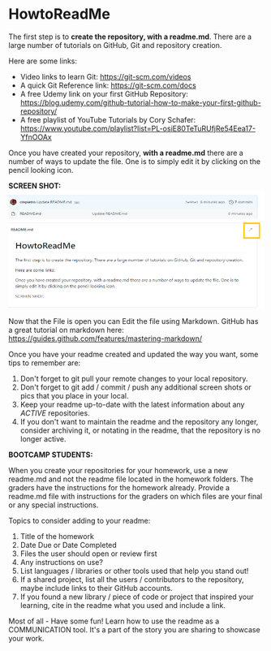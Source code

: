 # HowtoReadMe
The first step is to **create the repository, with a readme.md**. There are a large number of tutorials on GitHub, Git and repository creation. 

Here are some links: 

* Video links to learn Git:  https://git-scm.com/videos
* A quick Git Reference link:  https://git-scm.com/docs
* A free Udemy link on your first GitHub Repository:  https://blog.udemy.com/github-tutorial-how-to-make-your-first-github-repository/
* A free playlist of YouTube Tutorials by Cory Schafer:  https://www.youtube.com/playlist?list=PL-osiE80TeTuRUfjRe54Eea17-YfnOOAx

Once you have created your repository, **with a readme.md** there are a number of ways to update the file.  One is to simply edit it by clicking on the pencil looking icon. 

**SCREEN SHOT:** <img src="./pics/screenshot1.png" height="auto"> 

Now that the File is open you can Edit the file using Markdown. 
GitHub has a great tutorial on markdown here: https://guides.github.com/features/mastering-markdown/

Once you have your readme created and updated the way you want, some tips to remember are: 
1. Don't forget to git pull your remote changes to your local repository. 
2. Don't forget to git add / commit / push any additional screen shots or pics that you place in your local. 
3. Keep your readme up-to-date with the latest information about any *ACTIVE* repositories.  
4. If you don't want to maintain the readme and the repository any longer, consider archiving it, or notating in the readme, that the repository is no longer active. 

**BOOTCAMP STUDENTS:**

When you create your repositories for your homework, use a new readme.md and not the readme file located in the homework folders.  The graders have the instructions for the homework already.  Provide a readme.md file with instructions for the graders on which files are your final or any special instructions.  

Topics to consider adding to your readme:
1. Title of the homework
2. Date Due or Date Completed
3. Files the user should open or review first
4. Any instructions on use? 
5. List languages / libraries or other tools used that help you stand out!
6. If a shared project, list all the users / contributors to the repository, maybe include links to their GitHub accounts. 
7. If you found a new library / piece of code or project that inspired your learning, cite in the readme what you used and include a link. 

Most of all - Have some fun!  Learn how to use the readme as a COMMUNICATION tool.  It's a part of the story you are sharing to showcase your work. 

